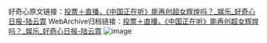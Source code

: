 好奇心原文链接：[投票＋直播，《中国正在听》能再创超女辉煌吗？_娱乐_好奇心日报-陆云霏](https://www.qdaily.com/articles/2878.html)
WebArchive归档链接：[投票＋直播，《中国正在听》能再创超女辉煌吗？_娱乐_好奇心日报-陆云霏](http://web.archive.org/web/20190623151605/https://www.qdaily.com/articles/2878.html)
![image](http://ww3.sinaimg.cn/large/007d5XDply1g3v6oyfdjrj30u037akjl)